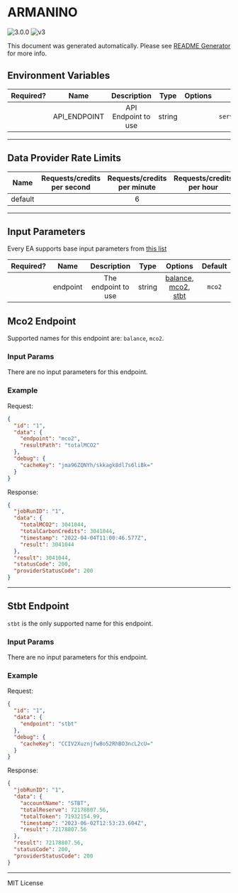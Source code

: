 # ARMANINO

![3.0.0](https://img.shields.io/github/package-json/v/smartcontractkit/external-adapters-js?filename=packages/sources/armanino/package.json) ![v3](https://img.shields.io/badge/framework%20version-v3-blueviolet)

This document was generated automatically. Please see [README Generator](../../scripts#readme-generator) for more info.

## Environment Variables

| Required? |     Name     |     Description     |  Type  | Options |                                   Default                                   |
| :-------: | :----------: | :-----------------: | :----: | :-----: | :-------------------------------------------------------------------------: |
|           | API_ENDPOINT | API Endpoint to use | string |         | `https://api.oracle-services.ledgerlens.io/v1/chainlink/proof-of-reserves/` |

---

## Data Provider Rate Limits

|  Name   | Requests/credits per second | Requests/credits per minute | Requests/credits per hour | Note |
| :-----: | :-------------------------: | :-------------------------: | :-----------------------: | :--: |
| default |                             |              6              |                           |      |

---

## Input Parameters

Every EA supports base input parameters from [this list](https://github.com/smartcontractkit/ea-framework-js/blob/main/src/config/index.ts)

| Required? |   Name   |     Description     |  Type  |                                  Options                                  | Default |
| :-------: | :------: | :-----------------: | :----: | :-----------------------------------------------------------------------: | :-----: |
|           | endpoint | The endpoint to use | string | [balance](#mco2-endpoint), [mco2](#mco2-endpoint), [stbt](#stbt-endpoint) | `mco2`  |

## Mco2 Endpoint

Supported names for this endpoint are: `balance`, `mco2`.

### Input Params

There are no input parameters for this endpoint.

### Example

Request:

```json
{
  "id": "1",
  "data": {
    "endpoint": "mco2",
    "resultPath": "totalMCO2"
  },
  "debug": {
    "cacheKey": "jma96ZQNYh/skkagk8dl7s6liBk="
  }
}
```

Response:

```json
{
  "jobRunID": "1",
  "data": {
    "totalMCO2": 3041044,
    "totalCarbonCredits": 3041044,
    "timestamp": "2022-04-04T11:00:46.577Z",
    "result": 3041044
  },
  "result": 3041044,
  "statusCode": 200,
  "providerStatusCode": 200
}
```

---

## Stbt Endpoint

`stbt` is the only supported name for this endpoint.

### Input Params

There are no input parameters for this endpoint.

### Example

Request:

```json
{
  "id": "1",
  "data": {
    "endpoint": "stbt"
  },
  "debug": {
    "cacheKey": "CCIV2Xuznjfw8o52RhBO3ncL2cU="
  }
}
```

Response:

```json
{
  "jobRunID": "1",
  "data": {
    "accountName": "STBT",
    "totalReserve": 72178807.56,
    "totalToken": 71932154.99,
    "timestamp": "2023-06-02T12:53:23.604Z",
    "result": 72178807.56
  },
  "result": 72178807.56,
  "statusCode": 200,
  "providerStatusCode": 200
}
```

---

MIT License

